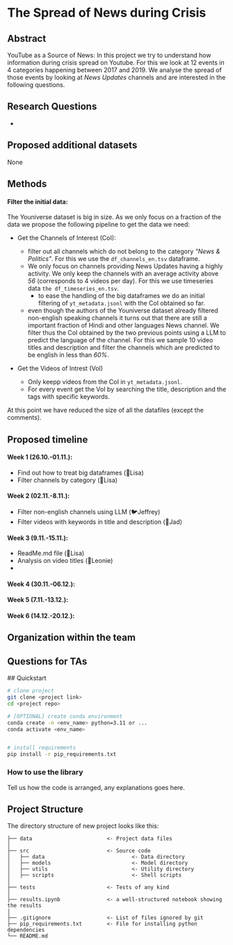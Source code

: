 
# The Spread of News during Crisis
## Abstract
YouTube as a Source of News: In this project we try to understand how information during crisis spread on Youtube. For this we look at 12 events in 4 categories happening between 2017 and 2019. We analyse the spread of those events by looking at _News Updates_ channels and are interested in the following questions. 

## Research Questions
- 

## Proposed additional datasets
None

## Methods
#### Filter the initial data: 
The Youniverse dataset is big in size. As we only focus on a fraction of the data we propose the following pipeline to get the data we need:

- Get the Channels of Interest (CoI): 
    - filter out all channels which do not belong to the category _"News & Politics"_. For this we use the `df_channels_en.tsv` dataframe.
    - We only focus on channels providing News Updates having a highly activity. We only keep the channels with an average activity above *56* (corresponds to 4 videos per day). For this we use timeseries data `the df_timeseries_en.tsv`. 
        - to ease the handling of the big dataframes we do an initial filtering of `yt_metadata.jsonl` with the CoI obtained so far.
    - even though the authors of the Youniverse dataset already filtered non-english speaking channels it turns out that there are still a important fraction of Hindi and other languages News channel. We filter thus the CoI obtained by the two previous points using a LLM to predict the language of the channel. For this we sample 10 video titles and description and filter the channels which are predicted to be english in less than *60%*. 

- Get the Videos of Intrest (VoI) 
    - Only keepp videos from the CoI in `yt_metadata.jsonl`.
    - For every event get the VoI by searching the title, description and the tags with specific keywords.

At this point we have reduced the size of all the datafiles (except the comments). 

## Proposed timeline
#### Week 1 (26.10.-01.11.):
- Find out how to treat big dataframes (🐋Lisa)
- Filter channels by category (🐋Lisa)

#### Week 2 (02.11.-8.11.):
- Filter non-english channels using LLM (🐦Jeffrey)
- Filter videos with keywords in title and description (🦔Jad)

#### Week 3 (9.11.-15.11.):
- ReadMe.md file (🐋Lisa)
- Analysis on video titles (🦖Leonie)
- 

#### Week 4 (30.11.-06.12.):

#### Week 5 (7.11.-13.12.):

#### Week 6 (14.12.-20.12.):


## Organization within the team


## Questions for TAs


## Quickstart

```bash
# clone project
git clone <project link>
cd <project repo>

# [OPTIONAL] create conda environment
conda create -n <env_name> python=3.11 or ...
conda activate <env_name>


# install requirements
pip install -r pip_requirements.txt
```



### How to use the library
Tell us how the code is arranged, any explanations goes here.



## Project Structure

The directory structure of new project looks like this:

```
├── data                        <- Project data files
│
├── src                         <- Source code
│   ├── data                            <- Data directory
│   ├── models                          <- Model directory
│   ├── utils                           <- Utility directory
│   ├── scripts                         <- Shell scripts
│
├── tests                       <- Tests of any kind
│
├── results.ipynb               <- a well-structured notebook showing the results
│
├── .gitignore                  <- List of files ignored by git
├── pip_requirements.txt        <- File for installing python dependencies
└── README.md
```

